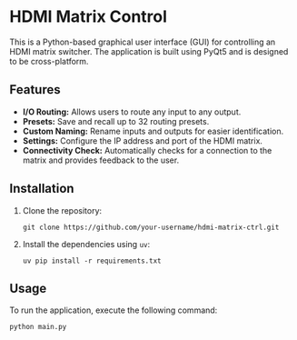 # HDMI Matrix Control

This is a Python-based graphical user interface (GUI) for controlling an HDMI matrix switcher. The application is built using PyQt5 and is designed to be cross-platform.

## Features

*   **I/O Routing:** Allows users to route any input to any output.
*   **Presets:** Save and recall up to 32 routing presets.
*   **Custom Naming:** Rename inputs and outputs for easier identification.
*   **Settings:** Configure the IP address and port of the HDMI matrix.
*   **Connectivity Check:** Automatically checks for a connection to the matrix and provides feedback to the user.

## Installation

1.  Clone the repository:

    ```
    git clone https://github.com/your-username/hdmi-matrix-ctrl.git
    ```

2.  Install the dependencies using `uv`:

    ```
    uv pip install -r requirements.txt
    ```

## Usage

To run the application, execute the following command:

```
python main.py
```

